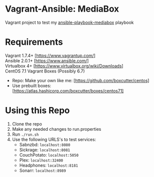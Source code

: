 # Vagrant-Ansible: MediaBox
Vagrant project to test my [ansible-playbook-mediabox](https://github.com/patrick-hill/ansible-playbook-mediabox) playbook

# Requirements
Vagrant 1.7.4+ [https://www.vagrantup.com/]   
Ansible 2.0.1+ [https://www.ansible.com/]   
Virtualbox 4+ [https://www.virtualbox.org/wiki/Downloads]   
CentOS 7.1 Vagrant Boxes (Possibly 6.7)   
* Repo: Make your own like me: [https://github.com/boxcutter/centos]   
* Use prebuilt boxes: [https://atlas.hashicorp.com/boxcutter/boxes/centos71]    


# Using this Repo
1. Clone the repo
2. Make any needed changes to run.properties
3. Run `./run.sh`
4. Use the following URLS's to test services:
    - Sabnzbd: `localhost:8080`
    - Sickrage: `localhost:8081`
    - CouchPotato: `localhost:5050`
    - Plex: `localhost:32400`
    - Headphones: `localhost:8181`
    - Sonarr: `localhost:8989`
